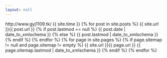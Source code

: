 ```yaml
---
layout: null
---
```

<?xml version="1.0" encoding="UTF-8"?>
<sitemapindex xmlns="http://www.sitemaps.org/schemas/sitemap/0.9">
  <sitemap>
    <loc>http://www.gyj1109.tk/</loc>
    <lastmod>{{ site.time }}</lastmod>
  </sitemap>
  {% for post in site.posts %}
    <sitemap>
      <loc>{{ site.url }}{{ post.url }}</loc>
      {% if post.lastmod == null %}
        <lastmod>{{ post.date | date_to_xmlschema }}</lastmod>
      {% else %}
        <lastmod>{{ post.lastmod | date_to_xmlschema }}</lastmod>
      {% endif %}
    </sitemap>
  {% endfor %}
  {% for page in site.pages %}
    {% if page.sitemap != null and page.sitemap != empty %}
      <sitemap>
        <loc>{{ site.url }}{{ page.url }}</loc>
        <lastmod>{{ page.sitemap.lastmod | date_to_xmlschema }}</lastmod>
       </sitemap>
    {% endif %}
  {% endfor %}
</sitemapindex>
